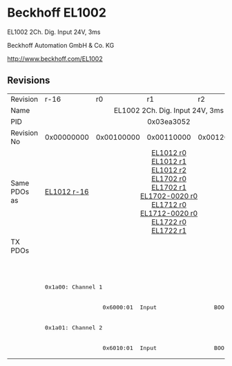 # Beckhoff EL1002

EL1002 2Ch. Dig. Input 24V, 3ms

Beckhoff Automation GmbH & Co. KG

http://www.beckhoff.com/EL1002

## Revisions
<table>
<tr >
<td>Revision</td>
<td><div class="foo">r-16</div></td>
<td><div class="foo">r0</div></td>
<td><div class="foo">r1</div></td>
<td><div class="foo">r2</div></td>
<td><div class="foo">r9979</div></td>
</tr>
<tr >
<td>Name</td>
<td colspan=5 align="center"><div class="foo">EL1002 2Ch. Dig. Input 24V, 3ms</div></td>
</tr>
<tr >
<td>PID</td>
<td colspan=5 align="center"><div class="foo">0x03ea3052</div></td>
</tr>
<tr >
<td>Revision No</td>
<td><div class="foo">0x00000000</div></td>
<td><div class="foo">0x00100000</div></td>
<td><div class="foo">0x00110000</div></td>
<td><div class="foo">0x00120000</div></td>
<td><div class="foo">0x270b0000</div></td>
</tr>
<tr >
<td>Same PDOs as</td>
<td><div class="foo"><a href="EL1012">EL1012 r-16</a></div></td>
<td colspan=3 align="center"><div class="foo"><a href="EL1012">EL1012 r0</a><br/><a href="EL1012">EL1012 r1</a><br/><a href="EL1012">EL1012 r2</a><br/><a href="EL1702">EL1702 r0</a><br/><a href="EL1702">EL1702 r1</a><br/><a href="EL1702-0020">EL1702-0020 r0</a><br/><a href="EL1712">EL1712 r0</a><br/><a href="EL1712-0020">EL1712-0020 r0</a><br/><a href="EL1722">EL1722 r0</a><br/><a href="EL1722">EL1722 r1</a></div></td>
<td><div class="foo"><a href="EL1012">EL1012 r9979</a></div></td>
</tr>
<tr class="txpdo pdosection">
<td rowspan=6 valign=top>TX PDOs</td>
<td colspan=4 align="left"></td>
<td><pre>: </pre></td>
<td></td>
</tr>
<tr class="txpdo pdosection">
<td colspan=4 align="left"></td>
<td><pre>: </pre></td>
</tr>
<tr class="txpdo pdosection">
<td colspan=4 align="left"><pre>0x1a00: Channel 1</pre></td>
<td></td>
</tr>
<tr class="txpdo">
<td></td>
<td colspan=3 align="left"><pre>  0x6000:01  Input                 BOOL</pre></td>
<td></td>
</tr>
<tr class="txpdo pdosection">
<td colspan=4 align="left"><pre>0x1a01: Channel 2</pre></td>
<td></td>
</tr>
<tr class="txpdo">
<td></td>
<td colspan=3 align="left"><pre>  0x6010:01  Input                 BOOL</pre></td>
<td></td>
</tr>
</table>
